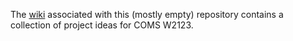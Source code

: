 The [wiki](https://github.com/cucs-python/project/wiki) associated with this (mostly empty) repository contains a collection of project ideas for COMS W2123.
